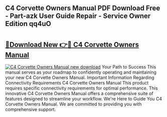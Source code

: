## C4 Corvette Owners Manual PDF Download Free - Part-azk User Guide Repair - Service Owner Edition qq4uO

# <h2><a href="http://bc25355.oget.top/?id=C4+Corvette+Owners+Manual">🔗Download New 👉🔴 C4 Corvette Owners Manual</a></h2>

[![C4 Corvette Owners Manual new download](https://i.imgur.com/5g1atiW.png)](http://bc25355.oget.top/?id=C4+Corvette+Owners+Manual)
Your Path to Success This manual serves as your roadmap to confidently operating and maintaining your new C4 Corvette Owners Manual. Important Information Regarding Connectivity Requirements C4 Corvette Owners Manual This product requires specific connectivity requirements for optimal performance. This innovative C4 Corvette Owners Manual offers a comprehensive suite of features designed to streamline your workflow. We're Here to Guide You C4 Corvette Owners Manual. We are committed to providing you with comprehensive support.
